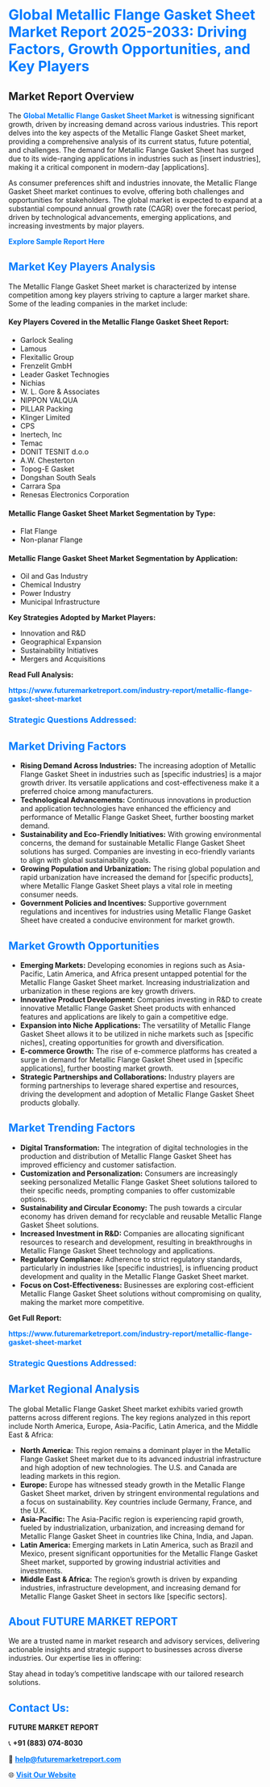 <h1 style="color: #007BFF;">Global Metallic Flange Gasket Sheet Market Report 2025-2033: Driving Factors, Growth Opportunities, and Key Players</h1>

<section id="overview">
<h2>Market Report Overview</h2>
<p>The <a href="https://www.futuremarketreport.com/industry-report/metallic-flange-gasket-sheet-market" style="color: #007BFF; text-decoration: none;"><strong>Global Metallic Flange Gasket Sheet Market</strong></a> is witnessing significant growth, driven by increasing demand across various industries. This report delves into the key aspects of the Metallic Flange Gasket Sheet market, providing a comprehensive analysis of its current status, future potential, and challenges. The demand for Metallic Flange Gasket Sheet has surged due to its wide-ranging applications in industries such as [insert industries], making it a critical component in modern-day [applications].</p>
<p>As consumer preferences shift and industries innovate, the Metallic Flange Gasket Sheet market continues to evolve, offering both challenges and opportunities for stakeholders. The global market is expected to expand at a substantial compound annual growth rate (CAGR) over the forecast period, driven by technological advancements, emerging applications, and increasing investments by major players.</p>
</section>

<section id="overview">
<p><a href="https://www.futuremarketreport.com/request-sample/reportId=56486" style="color: #007BFF; text-decoration: none;"><strong>Explore Sample Report Here</strong></a></p>
</section>

<section id="key-players">
<h2 style="color: #007BFF;">Market Key Players Analysis</h2>
<p>The Metallic Flange Gasket Sheet market is characterized by intense competition among key players striving to capture a larger market share. Some of the leading companies in the market include:</p>
<h4>Key Players Covered in the Metallic Flange Gasket Sheet Report:</h4>
<ul><li>Garlock Sealing</li><li>Lamous</li><li>Flexitallic Group</li><li>Frenzelit GmbH</li><li>Leader Gasket Technogies</li><li>Nichias</li><li>W. L. Gore &amp; Associates</li><li>NIPPON VALQUA</li><li>PILLAR Packing</li><li>Klinger Limited</li><li>CPS</li><li>Inertech, Inc</li><li>Temac</li><li>DONIT TESNIT d.o.o</li><li>A.W. Chesterton</li><li>Topog-E Gasket</li><li>Dongshan South Seals</li><li>Carrara Spa</li><li>Renesas Electronics Corporation</li></ul>
<h4>Metallic Flange Gasket Sheet Market Segmentation by Type:</h4>
<ul><li>Flat Flange</li><li>Non-planar Flange</li></ul>

<h4>Metallic Flange Gasket Sheet Market Segmentation by Application:</h4>
<ul><li>Oil and Gas Industry</li><li>Chemical Industry</li><li>Power Industry</li><li>Municipal Infrastructure</li></ul>
<p><strong>Key Strategies Adopted by Market Players:</strong></p>
<ul>
<li>Innovation and R&D</li>
<li>Geographical Expansion</li>
<li>Sustainability Initiatives</li>
<li>Mergers and Acquisitions</li>
</ul>
</section>

<section>
<p><strong>Read Full Analysis: </strong></p><a href="https://www.futuremarketreport.com/industry-report/metallic-flange-gasket-sheet-market" style="color: #007BFF; text-decoration: none;"><strong>https://www.futuremarketreport.com/industry-report/metallic-flange-gasket-sheet-market</strong></a>
<h3 style="color: #007BFF;">Strategic Questions Addressed:</h3>
</section>

<section id="driving-factors">
<h2 style="color: #007BFF;">Market Driving Factors</h2>
<ul>
<li><strong>Rising Demand Across Industries:</strong> The increasing adoption of Metallic Flange Gasket Sheet in industries such as [specific industries] is a major growth driver. Its versatile applications and cost-effectiveness make it a preferred choice among manufacturers.</li>
<li><strong>Technological Advancements:</strong> Continuous innovations in production and application technologies have enhanced the efficiency and performance of Metallic Flange Gasket Sheet, further boosting market demand.</li>
<li><strong>Sustainability and Eco-Friendly Initiatives:</strong> With growing environmental concerns, the demand for sustainable Metallic Flange Gasket Sheet solutions has surged. Companies are investing in eco-friendly variants to align with global sustainability goals.</li>
<li><strong>Growing Population and Urbanization:</strong> The rising global population and rapid urbanization have increased the demand for [specific products], where Metallic Flange Gasket Sheet plays a vital role in meeting consumer needs.</li>
<li><strong>Government Policies and Incentives:</strong> Supportive government regulations and incentives for industries using Metallic Flange Gasket Sheet have created a conducive environment for market growth.</li>
</ul>
</section>

<section id="growth-opportunities">
<h2 style="color: #007BFF;">Market Growth Opportunities</h2>
<ul>
<li><strong>Emerging Markets:</strong> Developing economies in regions such as Asia-Pacific, Latin America, and Africa present untapped potential for the Metallic Flange Gasket Sheet market. Increasing industrialization and urbanization in these regions are key growth drivers.</li>
<li><strong>Innovative Product Development:</strong> Companies investing in R&D to create innovative Metallic Flange Gasket Sheet products with enhanced features and applications are likely to gain a competitive edge.</li>
<li><strong>Expansion into Niche Applications:</strong> The versatility of Metallic Flange Gasket Sheet allows it to be utilized in niche markets such as [specific niches], creating opportunities for growth and diversification.</li>
<li><strong>E-commerce Growth:</strong> The rise of e-commerce platforms has created a surge in demand for Metallic Flange Gasket Sheet used in [specific applications], further boosting market growth.</li>
<li><strong>Strategic Partnerships and Collaborations:</strong> Industry players are forming partnerships to leverage shared expertise and resources, driving the development and adoption of Metallic Flange Gasket Sheet products globally.</li>
</ul>
</section>

<section id="trending-factors">
<h2 style="color: #007BFF;">Market Trending Factors</h2>
<ul>
<li><strong>Digital Transformation:</strong> The integration of digital technologies in the production and distribution of Metallic Flange Gasket Sheet has improved efficiency and customer satisfaction.</li>
<li><strong>Customization and Personalization:</strong> Consumers are increasingly seeking personalized Metallic Flange Gasket Sheet solutions tailored to their specific needs, prompting companies to offer customizable options.</li>
<li><strong>Sustainability and Circular Economy:</strong> The push towards a circular economy has driven demand for recyclable and reusable Metallic Flange Gasket Sheet solutions.</li>
<li><strong>Increased Investment in R&D:</strong> Companies are allocating significant resources to research and development, resulting in breakthroughs in Metallic Flange Gasket Sheet technology and applications.</li>
<li><strong>Regulatory Compliance:</strong> Adherence to strict regulatory standards, particularly in industries like [specific industries], is influencing product development and quality in the Metallic Flange Gasket Sheet market.</li>
<li><strong>Focus on Cost-Effectiveness:</strong> Businesses are exploring cost-efficient Metallic Flange Gasket Sheet solutions without compromising on quality, making the market more competitive.</li>
</ul>
</section>

<section>
<p><strong>Get Full Report: </strong></p><a href="https://www.futuremarketreport.com/industry-report/metallic-flange-gasket-sheet-market" style="color: #007BFF; text-decoration: none;"><strong>https://www.futuremarketreport.com/industry-report/metallic-flange-gasket-sheet-market</strong></a>
<h3 style="color: #007BFF;">Strategic Questions Addressed:</h3>
</section>


<section id="regional-analysis">
<h2 style="color: #007BFF;">Market Regional Analysis</h2>
<p>The global Metallic Flange Gasket Sheet market exhibits varied growth patterns across different regions. The key regions analyzed in this report include North America, Europe, Asia-Pacific, Latin America, and the Middle East & Africa:</p>
<ul>
<li><strong>North America:</strong> This region remains a dominant player in the Metallic Flange Gasket Sheet market due to its advanced industrial infrastructure and high adoption of new technologies. The U.S. and Canada are leading markets in this region.</li>
<li><strong>Europe:</strong> Europe has witnessed steady growth in the Metallic Flange Gasket Sheet market, driven by stringent environmental regulations and a focus on sustainability. Key countries include Germany, France, and the U.K.</li>
<li><strong>Asia-Pacific:</strong> The Asia-Pacific region is experiencing rapid growth, fueled by industrialization, urbanization, and increasing demand for Metallic Flange Gasket Sheet in countries like China, India, and Japan.</li>
<li><strong>Latin America:</strong> Emerging markets in Latin America, such as Brazil and Mexico, present significant opportunities for the Metallic Flange Gasket Sheet market, supported by growing industrial activities and investments.</li>
<li><strong>Middle East & Africa:</strong> The region’s growth is driven by expanding industries, infrastructure development, and increasing demand for Metallic Flange Gasket Sheet in sectors like [specific sectors].</li>
</ul>
</section>

<footer>
<h2 style="color: #007BFF;">About FUTURE MARKET REPORT</h2>
<p>We are a trusted name in market research and advisory services, delivering actionable insights and strategic support to businesses across diverse industries. Our expertise lies in offering:</p>

<p>Stay ahead in today’s competitive landscape with our tailored research solutions.</p>

<h2 style="color: #007BFF;">Contact Us:</h2>
<p><strong>FUTURE MARKET REPORT</strong></p>
<p>📞 <strong>+91 (883) 074-8030</strong></p>
<p>📧 <strong><a href="mailto:help@futuremarketreport.com" style="color: #007BFF;">help@futuremarketreport.com</a></strong></p>
<p>🌐 <strong><a href="https://www.futuremarketreport.com/" style="color: #007BFF;">Visit Our Website</a></strong></p>
</footer>